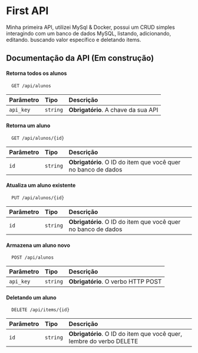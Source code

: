 # First API

Minha primeira API, utilizei MySql & Docker, possui um CRUD simples interagindo com um banco de dados MySQL, listando, adicionando, editando. buscando valor específico e deletando items. 

## Documentação da API (Em construção)

#### Retorna todos os alunos

```http
  GET /api/alunos
```

| Parâmetro   | Tipo       | Descrição                           |
| :---------- | :--------- | :---------------------------------- |
| `api_key` | `string` | **Obrigatório**. A chave da sua API |

#### Retorna um aluno

```http
  GET /api/alunos/{id}
```

| Parâmetro   | Tipo       | Descrição                                   |
| :---------- | :--------- | :------------------------------------------ |
| `id`      | `string` | **Obrigatório**. O ID do item que você quer no banco de dados |

#### Atualiza um aluno existente
```http
  PUT /api/alunos/{id}
```

| Parâmetro   | Tipo       | Descrição                                   |
| :---------- | :--------- | :------------------------------------------ |
| `id`      | `string` | **Obrigatório**. O ID do item que você quer no banco de dados |

#### Armazena um aluno novo
```http
  POST /api/alunos
```


| Parâmetro   | Tipo       | Descrição                           |
| :---------- | :--------- | :---------------------------------- |
| `api_key` | `string` | **Obrigatório**. O verbo HTTP POST |

#### Deletando um aluno
```http
  DELETE /api/items/{id}
```

| Parâmetro   | Tipo       | Descrição                                   |
| :---------- | :--------- | :------------------------------------------ |
| `id`      | `string` | **Obrigatório**. O ID do item que você quer, lembre do verbo DELETE |
